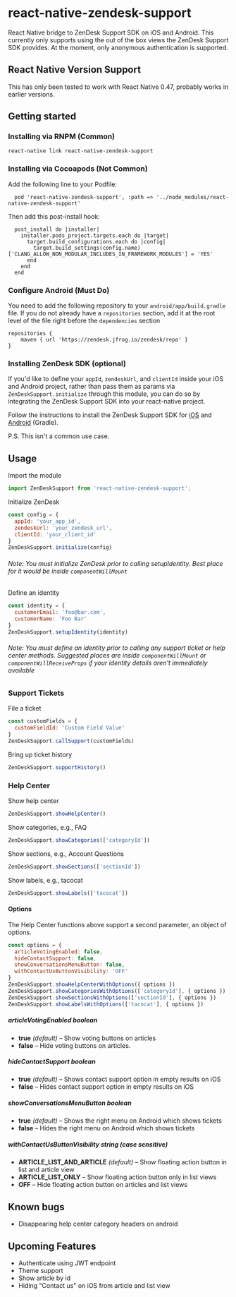 # react-native-zendesk-support
React Native bridge to ZenDesk Support SDK on iOS and Android. This currently only supports using the out of the box views the ZenDesk Support SDK provides. At the moment, only anonymous authentication is supported.

## React Native Version Support

This has only been tested to work with React Native 0.47, probably works in earlier versions.

## Getting started

### Installing via RNPM (Common)
```
react-native link react-native-zendesk-support
```

### Installing via Cocoapods (Not Common)

Add the following line to your Podfile:

```
  pod 'react-native-zendesk-support', :path => '../node_modules/react-native-zendesk-support'
```

Then add this post-install hook:

```
  post_install do |installer|
    installer.pods_project.targets.each do |target|
      target.build_configurations.each do |config|
        target.build_settings(config.name)['CLANG_ALLOW_NON_MODULAR_INCLUDES_IN_FRAMEWORK_MODULES'] = 'YES'
      end
    end
  end
```

### Configure Android (Must Do)
You need to add the following repository to your `android/app/build.gradle` file. If you do not already have a `repositories` section, add it at the root level of the file right before the `dependencies` section

```
repositories {
    maven { url 'https://zendesk.jfrog.io/zendesk/repo' }
}
```

### Installing ZenDesk SDK (optional)
If you'd like to define your `appId`, `zendeskUrl`, and `clientId` inside your iOS and Android project, rather than pass them as params via `ZenDeskSupport.initialize` through this module, you can do so by integrating the ZenDesk Support SDK into your react-native project.

Follow the instructions to install the ZenDesk Support SDK for [iOS](https://developer.zendesk.com/embeddables/docs/ios/integrate_sdk) and [Android](https://developer.zendesk.com/embeddables/docs/android/integrate_sdk#adding-the-support-sdk-with-gradle) (Gradle).

P.S. This isn't a common use case.

## Usage

Import the module
```js
import ZenDeskSupport from 'react-native-zendesk-support';
```

Initialize ZenDesk
```js
const config = {
  appId: 'your_app_id',
  zendeskUrl: 'your_zendesk_url',
  clientId: 'your_client_id'
}
ZenDeskSupport.initialize(config)
```
###### Note: You must initialize ZenDesk prior to calling setupIdentity. Best place for it would be inside `componentWillMount`

Define an identity
```js
const identity = {
  customerEmail: 'foo@bar.com',
  customerName: 'Foo Bar'
}
ZenDeskSupport.setupIdentity(identity)
```
###### Note: You must define an identity prior to calling any support ticket or help center methods. Suggested places are inside `componentWillMount` or `componentWillReceiveProps` if your identity details aren't immediately available

### Support Tickets

File a ticket
```js
const customFields = {
  customFieldId: 'Custom Field Value'
}
ZenDeskSupport.callSupport(customFields)
```

Bring up ticket history
```js
ZenDeskSupport.supportHistory()
```

### Help Center

Show help center
```js
ZenDeskSupport.showHelpCenter()
```

Show categories, e.g., FAQ
```js
ZenDeskSupport.showCategories(['categoryId'])
```

Show sections, e.g., Account Questions
```js
ZenDeskSupport.showSections(['sectionId'])
```

Show labels, e.g., tacocat
```js
ZenDeskSupport.showLabels(['tacocat'])
```

#### Options
The Help Center functions above support a second parameter, an object of options.
```js
const options = {
  articleVotingEnabled: false,
  hideContactSupport: false,
  showConversationsMenuButton: false,
  withContactUsButtonVisibility: 'OFF'
}
ZenDeskSupport.showHelpCenterWithOptions({ options })
ZenDeskSupport.showCategoriesWithOptions(['categoryId'], { options })
ZenDeskSupport.showSectionsWithOptions(['sectionId'], { options })
ZenDeskSupport.showLabelsWithOptions(['tacocat'], { options })
```

##### articleVotingEnabled _boolean_
* **true** _(default)_ – Show voting buttons on articles
* **false** – Hide voting buttons on articles.

##### hideContactSupport _boolean_
* **true** _(default)_ – Shows contact support option in empty results on iOS
* **false** – Hides contact support option in empty results on iOS

##### showConversationsMenuButton _boolean_
* **true** _(default)_ – Shows the right menu on Android which shows tickets
* **false** – Hides the right menu on Android which shows tickets

##### withContactUsButtonVisibility _string (case sensitive)_
* **ARTICLE_LIST_AND_ARTICLE** _(default)_ – Show floating action button in list and article view
* **ARTICLE_LIST_ONLY** – Show floating action button only in list views
* **OFF** – Hide floating action button on articles and list views

## Known bugs
* Disappearing help center category headers on android

## Upcoming Features

* Authenticate using JWT endpoint
* Theme support
* Show article by id
* Hiding "Contact us" on iOS from article and list view
